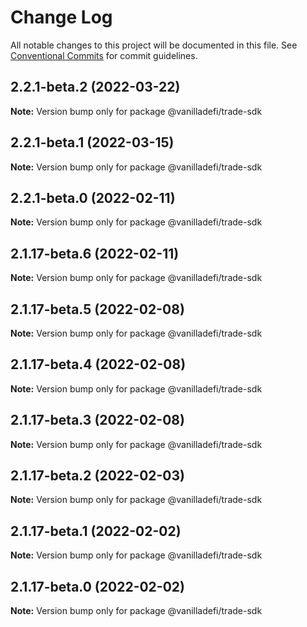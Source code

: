 # Change Log

All notable changes to this project will be documented in this file.
See [Conventional Commits](https://conventionalcommits.org) for commit guidelines.

## 2.2.1-beta.2 (2022-03-22)

**Note:** Version bump only for package @vanilladefi/trade-sdk





## 2.2.1-beta.1 (2022-03-15)

**Note:** Version bump only for package @vanilladefi/trade-sdk





## 2.2.1-beta.0 (2022-02-11)

**Note:** Version bump only for package @vanilladefi/trade-sdk





## 2.1.17-beta.6 (2022-02-11)

**Note:** Version bump only for package @vanilladefi/trade-sdk





## 2.1.17-beta.5 (2022-02-08)

**Note:** Version bump only for package @vanilladefi/trade-sdk





## 2.1.17-beta.4 (2022-02-08)

**Note:** Version bump only for package @vanilladefi/trade-sdk





## 2.1.17-beta.3 (2022-02-08)

**Note:** Version bump only for package @vanilladefi/trade-sdk





## 2.1.17-beta.2 (2022-02-03)

**Note:** Version bump only for package @vanilladefi/trade-sdk





## 2.1.17-beta.1 (2022-02-02)

**Note:** Version bump only for package @vanilladefi/trade-sdk





## 2.1.17-beta.0 (2022-02-02)

**Note:** Version bump only for package @vanilladefi/trade-sdk
